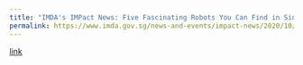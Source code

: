 ```yaml
---
title: "IMDA's IMPact News: Five Fascinating Robots You Can Find in Singapore"
permalink: https://www.imda.gov.sg/news-and-events/impact-news/2020/10/Five-fascinating-robots-you-can-find-in-Singapore
---
```

[link](https://www.imda.gov.sg/news-and-events/impact-news/2020/10/Five-fascinating-robots-you-can-find-in-Singapore)